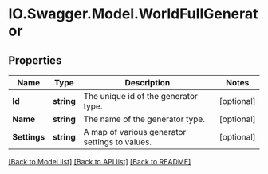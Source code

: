 # IO.Swagger.Model.WorldFullGenerator
## Properties

Name | Type | Description | Notes
------------ | ------------- | ------------- | -------------
**Id** | **string** | The unique id of the generator type. | [optional] 
**Name** | **string** | The name of the generator type. | [optional] 
**Settings** | **string** | A map of various generator settings to values. | [optional] 

[[Back to Model list]](../README.md#documentation-for-models) [[Back to API list]](../README.md#documentation-for-api-endpoints) [[Back to README]](../README.md)

